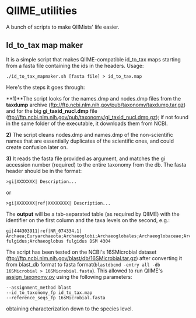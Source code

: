 # QIIME_utilities
A bunch of scripts to make QIIMists' life easier.

## Id_to_tax map maker
It is a simple script that makes QIIME-compatible id_to_tax maps starting from a fasta file containing the ids in the headers. 
Usage:
```
./id_to_tax_mapmaker.sh [fasta file] > id_to_tax.map
```
Here's the steps it goes through:

**1)**The script looks for the names.dmp and nodes.dmp files from the **taxdump** archive (ftp://ftp.ncbi.nlm.nih.gov/pub/taxonomy/taxdump.tar.gz) and for the big **gi_taxid_nucl.dmp** file (ftp://ftp.ncbi.nlm.nih.gov/pub/taxonomy/gi_taxid_nucl.dmp.gz); if not found in the same folder of the executable, it downloads them from NCBI.

**2)** The script cleans nodes.dmp and names.dmp of the non-scientific names that are essentially duplicates of the scientific ones, and could create confusion later on.

**3)** It reads the fasta file provided as argument, and matches the gi accession number (required) to the entire taxonomy from the db. The fasta header should be in the format:
```
>gi|XXXXXXX| Description...
```
or
```
>gi|XXXXXXX|ref|XXXXXXXX| Description...
```
The **output** will be a tab-separated table (as required by QIIME) with the identifier on the first column and the taxa levels on the second, e.g.:
```
gi|444303911|ref|NR_074334.1|	Archaea;Euryarchaeota;Archaeoglobi;Archaeoglobales;Archaeoglobaceae;Archaeoglobus;Archaeoglobus fulgidus;Archaeoglobus fulgidus DSM 4304
```
The script has been tested on the NCBI's 16SMicrobial dataset (ftp://ftp.ncbi.nlm.nih.gov/blast/db/16SMicrobial.tar.gz) after converting it from blast_db format to fasta format(```blastdbcmd -entry all -db 16SMicrobial > 16SMicrobial.fasta```). This allowed to run QIIME's [assign_taxonomy.py](http://qiime.org/scripts/assign_taxonomy.html) using the following parameters:
```
--assignment_method blast
--id_to_taxonomy_fp id_to_tax.map
--reference_seqs_fp 16sMicrobial.fasta
```
obtaining characterization down to the species level.
